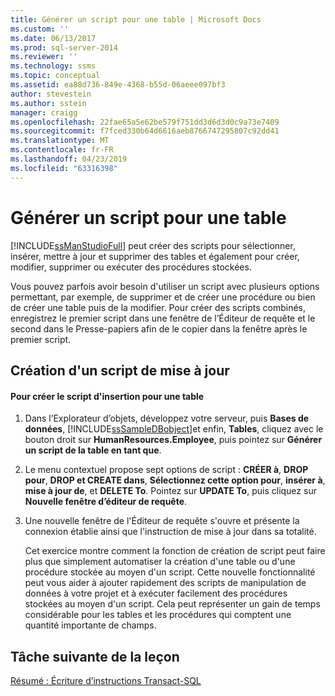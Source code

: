 ```yaml
---
title: Générer un script pour une table | Microsoft Docs
ms.custom: ''
ms.date: 06/13/2017
ms.prod: sql-server-2014
ms.reviewer: ''
ms.technology: ssms
ms.topic: conceptual
ms.assetid: ea88d736-849e-4368-b55d-06aeee097bf3
author: stevestein
ms.author: sstein
manager: craigg
ms.openlocfilehash: 22fae65a5e62be579f751dd3d6d3d0c9a73e7409
ms.sourcegitcommit: f7fced330b64d6616aeb8766747295807c92dd41
ms.translationtype: MT
ms.contentlocale: fr-FR
ms.lasthandoff: 04/23/2019
ms.locfileid: "63316398"
---
```

# <a name="script-a-table"></a>Générer un script pour une table
  [!INCLUDE[ssManStudioFull](../../includes/ssmanstudiofull-md.md)] peut créer des scripts pour sélectionner, insérer, mettre à jour et supprimer des tables et également pour créer, modifier, supprimer ou exécuter des procédures stockées.  
  
 Vous pouvez parfois avoir besoin d'utiliser un script avec plusieurs options permettant, par exemple, de supprimer et de créer une procédure ou bien de créer une table puis de la modifier. Pour créer des scripts combinés, enregistrez le premier script dans une fenêtre de l’Éditeur de requête et le second dans le Presse-papiers afin de le copier dans la fenêtre après le premier script.  
  
## <a name="creating-an-update-script"></a>Création d'un script de mise à jour  
  
#### <a name="to-create-the-insert-script-for-a-table"></a>Pour créer le script d'insertion pour une table  
  
1.  Dans l’Explorateur d’objets, développez votre serveur, puis **Bases de données**, [!INCLUDE[ssSampleDBobject](../../includes/sssampledbobject-md.md)]et enfin, **Tables**, cliquez avec le bouton droit sur **HumanResources.Employee**, puis pointez sur **Générer un script de la table en tant que**.  
  
2.  Le menu contextuel propose sept options de script : **CRÉER à**, **DROP pour**, **DROP et CREATE dans**, **Sélectionnez cette option pour**, **insérer à**, **mise à jour de**, et **DELETE To**. Pointez sur **UPDATE To**, puis cliquez sur **Nouvelle fenêtre d’éditeur de requête**.  
  
3.  Une nouvelle fenêtre de l'Éditeur de requête s'ouvre et présente la connexion établie ainsi que l'instruction de mise à jour dans sa totalité.  
  
     Cet exercice montre comment la fonction de création de script peut faire plus que simplement automatiser la création d'une table ou d'une procédure stockée au moyen d'un script. Cette nouvelle fonctionnalité peut vous aider à ajouter rapidement des scripts de manipulation de données à votre projet et à exécuter facilement des procédures stockées au moyen d'un script. Cela peut représenter un gain de temps considérable pour les tables et les procédures qui comptent une quantité importante de champs.  
  
## <a name="next-task-in-lesson"></a>Tâche suivante de la leçon  
 [Résumé : Écriture d’instructions Transact-SQL](../../tutorials/summary-writing-transact-sql.md)  
  
  
